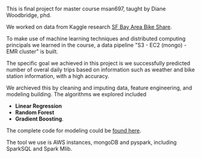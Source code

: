 This is final project for master course msan697, taught by Diane Woodbridge, phd. 

We worked on data from Kaggle research [SF Bay Area Bike Share](https://www.kaggle.com/benhamner/sf-bay-area-bike-share). 

To make use of machine learning techniques and distributed computing principals we learned in the course, a data pipeline "S3 - EC2 (mongo) - EMR cluster" is built.

The specific goal we achieved in this project is we successfully predicted number of overal daily trips based on information such as weather and bike station information, with a high accuracy. 

We archieved this by cleaning and imputing data, feature engineering, and modeling building. The algorithms we explored included 
* **Linear Regression**
* **Random Forest**
* **Gradient Boosting**. 

The complete code for modeling could be [found here](https://github.com/Hatchin/msan697project/blob/master/completeCode.py). 

The tool we use is AWS instances, mongoDB and pyspark, including SparkSQL and Spark Mlib.


